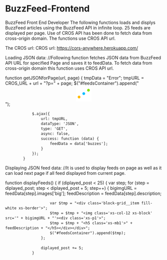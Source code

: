 # BuzzFeed-Frontend
 BuzzFeed Front End Developer
The following functions loads and displys BuzzFeed articles using the BuzzFeed API in infinite loop. 25 feeds are displayed per page. 
Use of CROS API has been done to fetch data from cross-origin domain. The functions use CROS API url.

The CROS url:
CROS url: https://cors-anywhere.herokuapp.com/

Loading JSON data:
//Following function fetches JSON data from BuzzFeed API URL for specified Page and saves it to feedData.
To fetch data from cross-origin domain this function uses CROS API url.

function getJSONforPage(url, page) {
                tmpData = "Error";
                tmpURL = CROS_URL + url + "?p=" + page;
                $("#feedsContainer").append("<img class='loadingSelector' src='img/loading.gif' alt='Loading' style='width:50px;height:50px;display:block;margin:auto;'>");

                $.ajax({
                    url: tmpURL,
                    dataType: 'JSON',
                    type: 'GET',
                    async: false,
                    success: function (data) {
                        feedData = data['buzzes'];
                    }
                });
            }
            
Displaying JSON feed data:
//It is used to display feeds on page as well as it can load next page if all feed displayed from current page.

function displayFeeds() {
                if (diplayed_post < 25) {
                    var step;
                    for (step = diplayed_post; step < diplayed_post + 5; step++) {
                        bigimgURL = feedData[step].images['big'];
                        feedDescription = feedData[step].description;

                        var $tmp = "<div class='block-grid__item fill-white xs-border'>";
                        $tmp = $tmp + "<img class='xs-col-12 xs-block' src='" + bigimgURL + "'><div class='xs-p1'>";
                        $tmp = $tmp + "<h5 class='xs-mb1'>" + feedDescription + "</h5></div></div>";
                        $("#feedsContainer").append($tmp);
                    };

                    diplayed_post += 5;
                }
